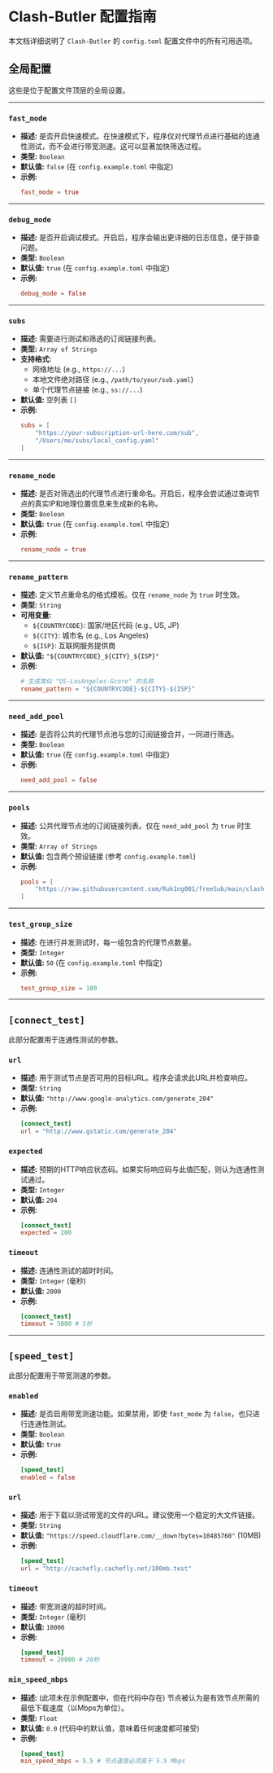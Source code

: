 # Clash-Butler 配置指南

本文档详细说明了 `Clash-Butler` 的 `config.toml` 配置文件中的所有可用选项。

## 全局配置

这些是位于配置文件顶层的全局设置。

---

### `fast_mode`

-   **描述:** 是否开启快速模式。在快速模式下，程序仅对代理节点进行基础的连通性测试，而不会进行带宽测速。这可以显著加快筛选过程。
-   **类型:** `Boolean`
-   **默认值:** `false` (在 `config.example.toml` 中指定)
-   **示例:**
    ```toml
    fast_mode = true
    ```

---

### `debug_mode`

-   **描述:** 是否开启调试模式。开启后，程序会输出更详细的日志信息，便于排查问题。
-   **类型:** `Boolean`
-   **默认值:** `true` (在 `config.example.toml` 中指定)
-   **示例:**
    ```toml
    debug_mode = false
    ```

---

### `subs`

-   **描述:** 需要进行测试和筛选的订阅链接列表。
-   **类型:** `Array of Strings`
-   **支持格式:**
    -   网络地址 (e.g., `https://...`)
    -   本地文件绝对路径 (e.g., `/path/to/your/sub.yaml`)
    -   单个代理节点链接 (e.g., `ss://...`)
-   **默认值:** 空列表 `[]`
-   **示例:**
    ```toml
    subs = [
        "https://your-subscription-url-here.com/sub",
        "/Users/me/subs/local_config.yaml"
    ]
    ```

---

### `rename_node`

-   **描述:** 是否对筛选出的代理节点进行重命名。开启后，程序会尝试通过查询节点的真实IP和地理位置信息来生成新的名称。
-   **类型:** `Boolean`
-   **默认值:** `true` (在 `config.example.toml` 中指定)
-   **示例:**
    ```toml
    rename_node = true
    ```

---

### `rename_pattern`

-   **描述:** 定义节点重命名的格式模板。仅在 `rename_node` 为 `true` 时生效。
-   **类型:** `String`
-   **可用变量:**
    -   `${COUNTRYCODE}`: 国家/地区代码 (e.g., US, JP)
    -   `${CITY}`: 城市名 (e.g., Los Angeles)
    -   `${ISP}`: 互联网服务提供商
-   **默认值:** `"${COUNTRYCODE}_${CITY}_${ISP}"`
-   **示例:**
    ```toml
    # 生成类似 "US-LosAngeles-Gcore" 的名称
    rename_pattern = "${COUNTRYCODE}-${CITY}-${ISP}"
    ```

---

### `need_add_pool`

-   **描述:** 是否将公共的代理节点池与您的订阅链接合并，一同进行筛选。
-   **类型:** `Boolean`
-   **默认值:** `true` (在 `config.example.toml` 中指定)
-   **示例:**
    ```toml
    need_add_pool = false
    ```

---

### `pools`

-   **描述:** 公共代理节点池的订阅链接列表。仅在 `need_add_pool` 为 `true` 时生效。
-   **类型:** `Array of Strings`
-   **默认值:** 包含两个预设链接 (参考 `config.example.toml`)
-   **示例:**
    ```toml
    pools = [
        "https://raw.githubusercontent.com/Ruk1ng001/freeSub/main/clash.yaml"
    ]
    ```

---

### `test_group_size`

-   **描述:** 在进行并发测试时，每一组包含的代理节点数量。
-   **类型:** `Integer`
-   **默认值:** `50` (在 `config.example.toml` 中指定)
-   **示例:**
    ```toml
    test_group_size = 100
    ```

---

## `[connect_test]`

此部分配置用于连通性测试的参数。

### `url`

-   **描述:** 用于测试节点是否可用的目标URL。程序会请求此URL并检查响应。
-   **类型:** `String`
-   **默认值:** `"http://www.google-analytics.com/generate_204"`
-   **示例:**
    ```toml
    [connect_test]
    url = "http://www.gstatic.com/generate_204"
    ```

### `expected`

-   **描述:** 预期的HTTP响应状态码。如果实际响应码与此值匹配，则认为连通性测试通过。
-   **类型:** `Integer`
-   **默认值:** `204`
-   **示例:**
    ```toml
    [connect_test]
    expected = 200
    ```

### `timeout`

-   **描述:** 连通性测试的超时时间。
-   **类型:** `Integer` (毫秒)
-   **默认值:** `2000`
-   **示例:**
    ```toml
    [connect_test]
    timeout = 5000 # 5秒
    ```

---

## `[speed_test]`

此部分配置用于带宽测速的参数。

### `enabled`

-   **描述:** 是否启用带宽测速功能。如果禁用，即使 `fast_mode` 为 `false`，也只进行连通性测试。
-   **类型:** `Boolean`
-   **默认值:** `true`
-   **示例:**
    ```toml
    [speed_test]
    enabled = false
    ```

### `url`

-   **描述:** 用于下载以测试带宽的文件的URL。建议使用一个稳定的大文件链接。
-   **类型:** `String`
-   **默认值:** `"https://speed.cloudflare.com/__down?bytes=10485760"` (10MB)
-   **示例:**
    ```toml
    [speed_test]
    url = "http://cachefly.cachefly.net/100mb.test"
    ```

### `timeout`

-   **描述:** 带宽测速的超时时间。
-   **类型:** `Integer` (毫秒)
-   **默认值:** `10000`
-   **示例:**
    ```toml
    [speed_test]
    timeout = 20000 # 20秒
    ```

### `min_speed_mbps`

-   **描述:** (此项未在示例配置中，但在代码中存在) 节点被认为是有效节点所需的最低下载速度（以Mbps为单位）。
-   **类型:** `Float`
-   **默认值:** `0.0` (代码中的默认值，意味着任何速度都可接受)
-   **示例:**
    ```toml
    [speed_test]
    min_speed_mbps = 5.5 # 节点速度必须高于 5.5 Mbps